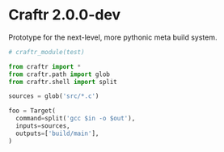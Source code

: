 # Craftr 2.0.0-dev

Prototype for the next-level, more pythonic meta build system.

```python
# craftr_module(test)

from craftr import *
from craftr.path import glob
from craftr.shell import split

sources = glob('src/*.c')

foo = Target(
  command=split('gcc $in -o $out'),
  inputs=sources,
  outputs=['build/main'],
)
```
